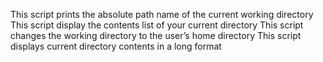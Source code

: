 This script prints the absolute path name of the current working directory
This script display the contents list of your current directory
This script changes the working directory to the user’s home directory
This script displays current directory contents in a long format
